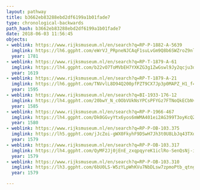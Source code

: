 ```yaml
---
layout: pathway
title: b3662eb83288ebd2df6199a1b01fade7
type: chronological-backwards
path_hash: b3662eb83288ebd2df6199a1b01fade7
date: 2018-06-03 11:56:45
objects:
- weblink: https://www.rijksmuseum.nl/en/search?q=RP-P-1882-A-5639
  imglink: https://lh6.ggpht.com/eWrVJ_PRpneNJCAqF1suLvGm9Q8b6SWZroZ9nlPzp66vdAnEbr2LEwfUjPHRt51ItR3yx6EiC5F-doYSf0JfX26OeQ=s200
  year: 1781
- weblink: https://www.rijksmuseum.nl/en/search?q=RP-T-1879-A-61
  imglink: https://lh4.ggpht.com/b22vO7ToMVbEH7YXKZG3g1ZwGswl9Jy2qcju3de0ZDCLHlApeeDb0_wtrbonkWFKmJC33yEtbJ1wcnBSwMSPdfC46A=s200
  year: 1619
- weblink: https://www.rijksmuseum.nl/en/search?q=RP-T-1879-A-21
  imglink: https://lh6.ggpht.com/TNVvlL8D94Q200pfPZT9CX7Jp3p0MAPZ_H1_f4O5k6xASna0vsz0S0oa6Yx2ueu2PLL_8Oe_ML4HTwWOCslomK-R_TM=s200
  year: 1595
- weblink: https://www.rijksmuseum.nl/en/search?q=BI-1933-176-12
  imglink: https://lh4.ggpht.com/20bwY_N_c0ObVUkNsYPCsPFYGz7FTNoQkECbNvCHSvdEwmL0OF_1xBs9xRHPXGpHXXXGIW9F8gUVuW2SvVqKvb4fXq4=s200
  year: 1585
- weblink: https://www.rijksmuseum.nl/en/search?q=RP-P-1966-467
  imglink: https://lh4.ggpht.com/Dk0GGvyYtx6yos6mWMA401ei2AG399T3oyKcQZgEGmb_WWunUlEvwtshMq2SPqyEWTFo_dVhDAyfg6x5ArK2OrTzdBD9=s200
  year: 1580
- weblink: https://www.rijksmuseum.nl/en/search?q=RP-P-OB-103.375
  imglink: https://lh5.ggpht.com/jJcZoi-gWX0FkyhF9DSwH7Jh3t0U8LbJq43TXqBXt7JuJmxWYnlfSb1gOTyT6Did4DKAdO4prdv5plGCbxRJyAYrQ_Q=s200
  year: 1579
- weblink: https://www.rijksmuseum.nl/en/search?q=RP-P-OB-103.317
  imglink: https://lh4.ggpht.com/QyMF2Jj0jEnE_zxqpqyreK1iclRo-SenQsNj-i_JAUWdRfH8bE3DsIwuvLJ-XUDTrGVmyJVEn_LOgsFjiMvyEKeWIXZV=s200
  year: 1579
- weblink: https://www.rijksmuseum.nl/en/search?q=RP-P-OB-103.310
  imglink: https://lh3.ggpht.com/6bU0LS-W5zYLpWhKVu7NbDLsw7zpmoPtb_qtnggVEeeNRqUBLPGbYMEu9Yfb1rp96tXMnlyAXHP02z3-D7VjpJIU0zY=s200
  year: 1579

---
```

